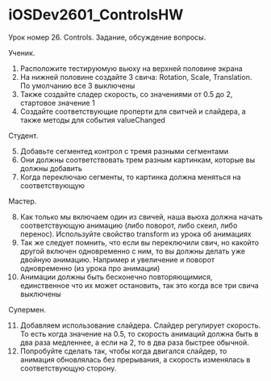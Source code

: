 # iOSDev2601_ControlsHW

Урок номер 26. Controls. Задание, обсуждение вопросы.

Ученик. 

1. Расположите тестируюмую вьюху на верхней половине экрана
2. На нижней половине создайте 3 свича: Rotation, Scale, Translation. По умолчанию все 3 выключены
3. Также создайте сладер скорость, со значениями от 0.5 до 2, стартовое значение 1
4. Создайте соответствующие проперти для свитчей и слайдера, а также методы для события valueChanged

Студент.

5. Добавьте сегментед контрол с тремя разными сегментами
6. Они должны соответствовать трем разным картинкам, которые вы должны добавить
7. Когда переключаю сегменты, то картинка должна меняться на соответствующую

Мастер.

8. Как только мы включаем один из свичей, наша вьюха должна начать соответствующую анимацию
(либо поворот, либо скеил, либо перенос). Используйте свойство transform из урока об анимациях
9. Так же следует помнить, что если вы переключили свич, но какойто другой включен одновременно с ним, то вы должны делать уже двойную анимацию. Например и увеличение и поворот одновременно (из урока про анимации)
10. Анимации должны быть бесконечно повторяющимися, единственное что их может остановить, так это когда все три свича выключены

Супермен.

11. Добавляем использование слайдера. Слайдер регулирует скорость. То есть когда значение на 0.5, то скорость анимаций должна быть в два раза медленнее, а если на 2, то в два раза быстрее обычной.
12. Попробуйте сделать так, чтобы когда двигался слайдер, то анимация обновлялась без прерывания, а скорость изменялась в соответствующую сторону.

